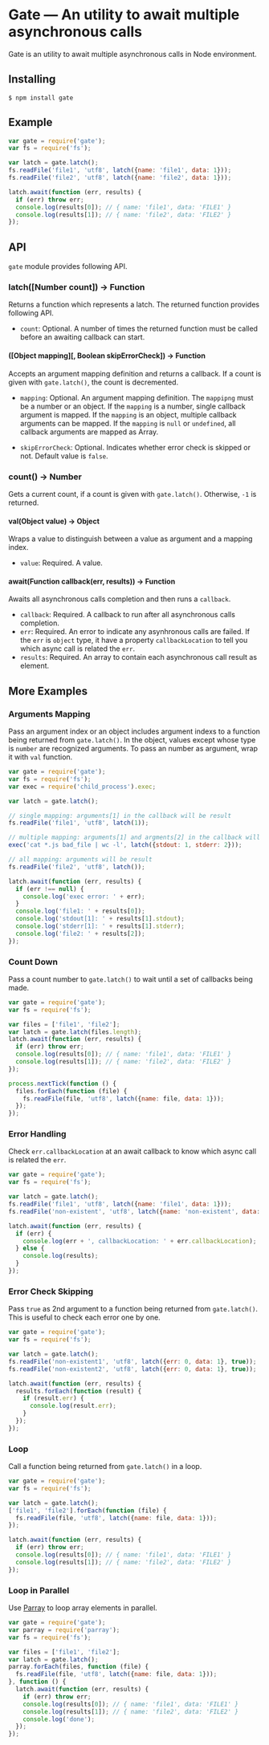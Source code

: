 Gate — An utility to await multiple asynchronous calls
=======================================================

Gate is an utility to await multiple asynchronous calls in Node environment.

## Installing

```
$ npm install gate
```

## Example

```js
var gate = require('gate');
var fs = require('fs');

var latch = gate.latch();
fs.readFile('file1', 'utf8', latch({name: 'file1', data: 1}));
fs.readFile('file2', 'utf8', latch({name: 'file2', data: 1}));

latch.await(function (err, results) {
  if (err) throw err;
  console.log(results[0]); // { name: 'file1', data: 'FILE1' }
  console.log(results[1]); // { name: 'file2', data: 'FILE2' }
});
```

## API

`gate` module provides following API. 

### latch([Number count]) -> Function

Returns a function which represents a latch. The returned function provides following API.

* `count`: Optional. A number of times the returned function must be called before an awaiting callback can start.

#### ([Object mapping][, Boolean skipErrorCheck]) -> Function

Accepts an argument mapping definition and returns a callback.
If a count is given with `gate.latch()`, the count is decremented.

* `mapping`: Optional. An argument mapping definition. The `mappipng` must be a number or an object.
If the `mapping` is a number, single callback argument is mapped.
If the `mapping` is an object, multiple callback arguments can be mapped.
If the `mapping` is `null` or `undefined`, all callback arguments are mapped as Array.

* `skipErrorCheck`: Optional. Indicates whether error check is skipped or not. Default value is `false`.

### count() -> Number

Gets a current count, if a count is given with `gate.latch()`.
Otherwise, `-1` is returned.

#### val(Object value) -> Object

Wraps a value to distinguish between a value as argument and a mapping index.

* `value`: Required. A value.

#### await(Function callback(err, results)) -> Function

Awaits all asynchronous calls completion and then runs a `callback`.

* `callback`: Required. A callback to run after all asynchronous calls completion.
* `err`: Required. An error to indicate any asynhronous calls are failed. 
If the `err` is `object` type, it have a property `callbackLocation` to tell you which async call is related the `err`.
* `results`: Required. An array to contain each asynchronous call result as element.

## More Examples

### Arguments Mapping

Pass an argument index or an object includes argument indexs to a function being returned from `gate.latch()`. 
In the object, values except whose type is `number` are recognized arguments. 
To pass an number as argument, wrap it with `val` function. 

```js
var gate = require('gate');
var fs = require('fs');
var exec = require('child_process').exec;

var latch = gate.latch();

// single mapping: arguments[1] in the callback will be result
fs.readFile('file1', 'utf8', latch(1)); 

// multiple mapping: arguments[1] and argments[2] in the callback will be result
exec('cat *.js bad_file | wc -l', latch({stdout: 1, stderr: 2}));

// all mapping: arguments will be result
fs.readFile('file2', 'utf8', latch());

latch.await(function (err, results) {
  if (err !== null) {
    console.log('exec error: ' + err);
  }
  console.log('file1: ' + results[0]);
  console.log('stdout[1]: ' + results[1].stdout);
  console.log('stderr[1]: ' + results[1].stderr);
  console.log('file2: ' + results[2]);
});
```

### Count Down

Pass a count number to `gate.latch()` to wait until a set of callbacks being made.

```js
var gate = require('gate');
var fs = require('fs');

var files = ['file1', 'file2'];
var latch = gate.latch(files.length);
latch.await(function (err, results) {
  if (err) throw err;
  console.log(results[0]); // { name: 'file1', data: 'FILE1' }
  console.log(results[1]); // { name: 'file2', data: 'FILE2' }
});

process.nextTick(function () {
  files.forEach(function (file) {
    fs.readFile(file, 'utf8', latch({name: file, data: 1}));
  });
});
```

### Error Handling

Check `err.callbackLocation` at an await callback to know which async call is related the `err`.

```js
var gate = require('gate');
var fs = require('fs');

var latch = gate.latch();
fs.readFile('file1', 'utf8', latch({name: 'file1', data: 1}));
fs.readFile('non-existent', 'utf8', latch({name: 'non-existent', data: 1}));

latch.await(function (err, results) {
  if (err) {
    console.log(err + ', callbackLocation: ' + err.callbackLocation);
  } else {
    console.log(results);
  }
});
```

### Error Check Skipping

Pass `true` as 2nd argument to a function being returned from `gate.latch()`. 
This is useful to check each error one by one.

```js
var gate = require('gate');
var fs = require('fs');

var latch = gate.latch();
fs.readFile('non-existent1', 'utf8', latch({err: 0, data: 1}, true));
fs.readFile('non-existent2', 'utf8', latch({err: 0, data: 1}, true));

latch.await(function (err, results) {
  results.forEach(function (result) {
    if (result.err) {
      console.log(result.err);
    } 
  });
});
```

### Loop

Call a function being returned from `gate.latch()` in a loop.

```js
var gate = require('gate');
var fs = require('fs');

var latch = gate.latch();
['file1', 'file2'].forEach(function (file) {
  fs.readFile(file, 'utf8', latch({name: file, data: 1}));
});

latch.await(function (err, results) {
  if (err) throw err;
  console.log(results[0]); // { name: 'file1', data: 'FILE1' }
  console.log(results[1]); // { name: 'file2', data: 'FILE2' }
});
```

### Loop in Parallel

Use [Parray](https://github.com/nakamura-to/parray) to loop array elements in parallel.

```js
var gate = require('gate');
var parray = require('parray');
var fs = require('fs');

var files = ['file1', 'file2'];
var latch = gate.latch();
parray.forEach(files, function (file) {
  fs.readFile(file, 'utf8', latch({name: file, data: 1}));
}, function () {
  latch.await(function (err, results) {
    if (err) throw err;
    console.log(results[0]); // { name: 'file1', data: 'FILE1' }
    console.log(results[1]); // { name: 'file2', data: 'FILE2' }
    console.log('done');
  });
});
```
